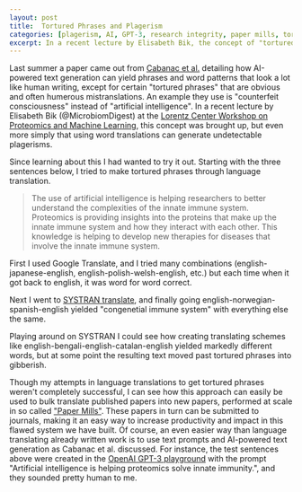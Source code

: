 ```yaml
---
layout: post
title:  Tortured Phrases and Plagerism
categories: [plagerism, AI, GPT-3, research integrity, paper mills, tortured phrases]
excerpt: In a recent lecture by Elisabeth Bik, the concept of "tortured phrases" came up. What are they, and can I make them? 
---
```


Last summer a paper came out from [Cabanac et al.](https://arxiv.org/abs/2107.06751) detailing how AI-powered text generation can yield phrases and word patterns that look a lot like human writing, except for certain "tortured phrases" that are obvious and often humerous mistranslations. An example they use is "counterfeit consciousness" instead of "artificial intelligence". In a recent lecture by Elisabeth Bik (@MicrobiomDigest) at the [Lorentz Center Workshop on Proteomics and Machine Learning](https://www.lorentzcenter.nl/proteomics-and-machine-learning.html), this concept was brought up, but even more simply that using word translations can generate undetectable plagerisms.

Since learning about this I had wanted to try it out. Starting with the three sentences below, I tried to make tortured phrases through language translation.

>The use of artificial intelligence is helping researchers to better understand the complexities of the innate immune system. Proteomics is providing insights into the proteins that make up the innate immune system and how they interact with each other. This knowledge is helping to develop new therapies for diseases that involve the innate immune system.

First I used Google Translate, and I tried many combinations (english-japanese-english, english-polish-welsh-english, etc.) but each time when it got back to english, it was word for word correct.

Next I went to [SYSTRAN translate](https://www.systran.net/en/translate/), and finally going english-norwegian-spanish-english yielded "congenetial immune system" with everything else the same.

Playing around on SYSTRAN I could see how creating translating schemes like english-bengali-english-catalan-english yielded markedly different words, but at some point the resulting text moved past tortured phrases into gibberish.

Though my attempts in language translations to get tortured phrases weren't completely successful, I can see how this approach can easily be used to bulk translate published papers into new papers, performed at scale in so called ["Paper Mills"](https://www.nature.com/articles/d41586-021-00733-5). These papers in turn can be submitted to journals, making it an easy way to increase productivity and impact in this flawed system we have built. Of course, an even easier way than language translating already written work is to use text prompts and AI-powered text generation as Cabanac et al. discussed. For instance, the test sentences above were created in the [OpenAI GPT-3 playground](https://beta.openai.com/playground) with the prompt "Artificial intelligence is helping proteomics solve innate immunity.", and they sounded pretty human to me.


&nbsp;  
&nbsp;  
&nbsp;  
